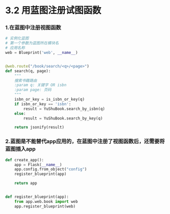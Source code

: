 # 3.2 用蓝图注册试图函数

### 1.在蓝图中注册视图函数
```python
# 实例化蓝图
# 第一个参数为蓝图所在模块名
# 应用名称
web = Blueprint('web', __name__)


@web.route("/book/search/<q>/<page>")
def search(q, page):
    """
    搜索书籍路由
    :param q: 关键字 OR isbn
    :param page: 页码
    """
    isbn_or_key = is_isbn_or_key(q)
    if isbn_or_key == 'isbn':
        result = YuShuBook.search_by_isbn(q)
    else:
        result = YuShuBook.search_by_key(q)

    return jsonify(result)
```

### 2.蓝图是不能替代app应用的，在蓝图中注册了视图函数后，还需要将蓝图插入app

```python
def create_app():
    app = Flask(__name__)
    app.config.from_object("config")
    register_blueprint(app)

    return app


def register_blueprint(app):
    from app.web.book import web
    app.register_blueprint(web)
```